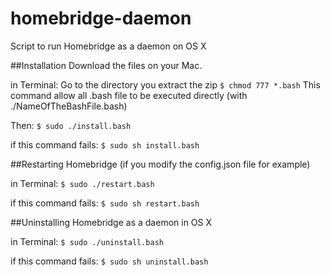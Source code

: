 # homebridge-daemon
Script to run Homebridge as a daemon on OS X

##Installation
Download the files on your Mac.

in Terminal:
Go to the directory you extract the zip
`$ chmod 777 *.bash`
This command allow all .bash file to be executed directly (with ./NameOfTheBashFile.bash)

Then:
`$ sudo ./install.bash`

if this command fails:
`$ sudo sh install.bash`


##Restarting Homebridge (if you modify the config.json file for example)

in Terminal:
`$ sudo ./restart.bash`

if this command fails:
`$ sudo sh restart.bash`

##Uninstalling Homebridge as a daemon in OS X

in Terminal:
`$ sudo ./uninstall.bash`

if this command fails:
`$ sudo sh uninstall.bash`
